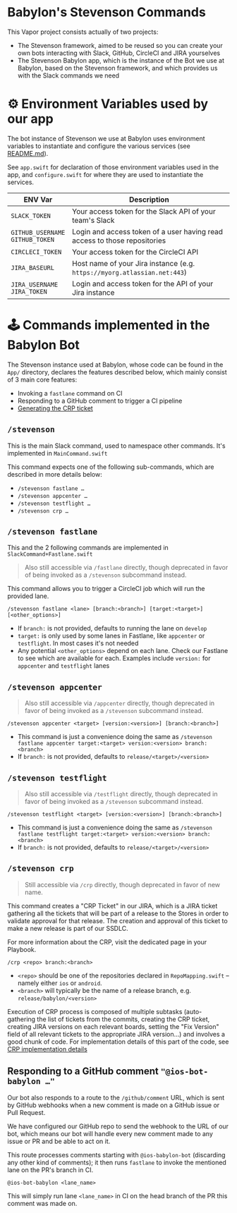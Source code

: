 # Babylon's Stevenson Commands

This Vapor project consists actually of two projects:

 * The Stevenson framework, aimed to be reused so you can create your own bots interacting with Slack, GitHub, CircleCI and JIRA yourselves
 * The Stevenson Babylon app, which is the instance of the Bot we use at Babylon, based on the Stevenson framework, and which provides us with the Slack commands we need

# ⚙️ Environment Variables used by our app

The bot instance of Stevenson we use at Babylon uses environment variables to instantiate and configure the various services (see [README.md](../README.md#supported-services)).

See `app.swift` for declaration of those environment variables used in the app, and `configure.swift` for where they are used to instantiate the services.

ENV Var | Description
--------|--------------
`SLACK_TOKEN` | Your access token for the Slack API of your team's Slack
`GITHUB_USERNAME`<br/>`GITHUB_TOKEN`| Login and access token of a user having read access to those repositories
`CIRCLECI_TOKEN`| Your access token for the CircleCI API
`JIRA_BASEURL`| Host name of your Jira instance (e.g. `https://myorg.atlassian.net:443`)
`JIRA_USERNAME`<br/>`JIRA_TOKEN`| Login and access token for the API of your Jira instance

# 🕹 Commands implemented in the Babylon Bot

The Stevenson instance used at Babylon, whose code can be found in the `App/` directory, declares the features described below, which mainly consist of 3 main core features:

* Invoking a `fastlane` command on CI
* Responding to a GitHub comment to trigger a CI pipeline
* [Generating the CRP ticket](CRP.md)

## `/stevenson`

This is the main Slack command, used to namespace other commands. It's implemented in `MainCommand.swift`

This command expects one of the following sub-commands, which are described in more details below:

* `/stevenson fastlane …`
* `/stevenson appcenter …`
* `/stevenson testflight …`
* `/stevenson crp …`

## `/stevenson fastlane`

This and the 2 following commands are implemented in `SlackCommand+Fastlane.swift`
> Also still accessible via `/fastlane` directly, though deprecated in favor of being invoked as a `/stevenson` subcommand instead.

This command allows you to trigger a CircleCI job which will run the provided lane.

```
/stevenson fastlane <lane> [branch:<branch>] [target:<target>] [<other_options>]
```

* If `branch:` is not provided, defaults to running the lane on `develop`
* `target:` is only used by some lanes in Fastlane, like `appcenter` or `testflight`. In most cases it's not needed
* Any potential `<other_options>` depend on each lane. Check our Fastlane to see which are available for each. Examples include `version:` for `appcenter` and `testflight` lanes


## `/stevenson appcenter`

> Also still accessible via `/appcenter` directly, though deprecated in favor of being invoked as a `/stevenson` subcommand instead.


```
/stevenson appcenter <target> [version:<version>] [branch:<branch>]
```

* This command is just a convenience doing the same as `/stevenson fastlane appcenter target:<target> version:<version> branch:<branch>`
* If `branch:` is not provided, defaults to `release/<target>/<version>`

## `/stevenson testflight`

> Also still accessible via `/testflight` directly, though deprecated in favor of being invoked as a `/stevenson` subcommand instead.

```
/stevenson testflight <target> [version:<version>] [branch:<branch>]
```

* This command is just a convenience doing the same as `/stevenson fastlane testflight target:<target> version:<version> branch:<branch>`
* If `branch:` is not provided, defaults to `release/<target>/<version>`


## `/stevenson crp`

> Still accessible via `/crp` directly, though deprecated in favor of new name.

This command creates a "CRP Ticket" in our JIRA, which is a JIRA ticket gathering all the tickets that will be part of a release to the Stores in order to validate approval for that release. The creation and approval of this ticket to make a new release is part of our SSDLC. 

For more information about the CRP, visit the dedicated page in your Playbook.

```
/crp <repo> branch:<branch>
```

* `<repo>` should be one of the repositories declared in `RepoMapping.swift` – namely either `ios` or `android`.
* `<branch>` will typically be the name of a release branch, e.g. `release/babylon/<version>`

Execution of CRP process is composed of multiple subtasks (auto-gathering the list of tickets from the commits, creating the CRP ticket, creating JIRA versions on each relevant boards, setting the "Fix Version" field of all relevant tickets to the appropriate JIRA version…) and involves a good chunk of code. For implementation details of this part of the code, see [CRP implementation details](CRP.md)

## Responding to a GitHub comment `"@ios-bot-babylon …"`

Our bot also responds to a route to the `/github/comment` URL, which is sent by GitHub webhooks when a new comment is made on a GitHub issue or Pull Request.

We have configured our GitHub repo to send the webhook to the URL of our bot, which means our bot will handle every new comment made to any issue or PR and be able to act on it.

This route processes comments starting with `@ios-babylon-bot` (discarding any other kind of comments); it then runs `fastlane` to invoke the mentioned lane on the PR's branch in CI.

```
@ios-bot-babylon <lane_name>
```

This will simply run lane `<lane_name>` in CI on the head branch of the PR this comment was made on.
